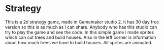 # Strategy
This is a 2d strategy game, made in Gamemaker studio 2. It has 30 day free version so this is as much as I can share. Anybody who has this studio can try to play the game and see the code.
In this simple game I made sprites which can cut trees and build houses. Also in the left corner is information about how much trees we have to build houses.
All sprites are animated.
